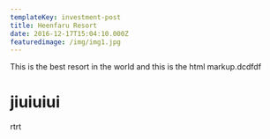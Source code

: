 ```yaml
---
templateKey: investment-post
title: Heenfaru Resort
date: 2016-12-17T15:04:10.000Z
featuredimage: /img/img1.jpg
---
```


This is the best resort in the world and this is the html markup.dcdfdf

# jiuiuiui

rtrt
